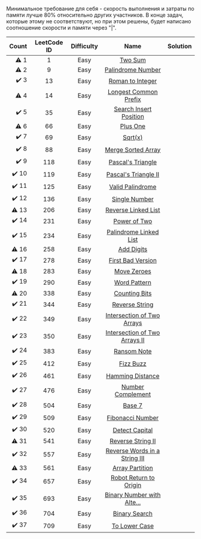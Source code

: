 Минимальное требование для себя - скорость выполнения и затраты по памяти лучше 80% относительно других участников. В 
конце задач, которые этому не соответствуют, но при этом решены, будет написано соотношение скорости и памяти через "|".


|     Count     | LeetCode ID   | Difficulty | Name                                                                                          |  Solution  |
|--------------:|:-------------:|:----------:|:---------------------------------------------------------------------------------------------:|:-----------|
|⚠️ 1            |1              |Easy        |[Two Sum](https://leetcode.com/problems/two-sum)                                               |            |
|⚠️ 2            |9              |Easy        |[Palindrome Number](https://leetcode.com/problems/palindrome-number)                           |            |
|✔️ 3            |13             |Easy        |[Roman to Integer](https://leetcode.com/problems/roman-to-integer)                             |            |
|⚠️ 4            |14             |Easy        |[Longest Common Prefix](https://leetcode.com/problems/longest-common-prefix)                   |            |
|✔️ 5            |35             |Easy        |[Search Insert Position](https://leetcode.com/problems/search-insert-position)                 |            |
|⚠️ 6            |66             |Easy        |[Plus One](https://leetcode.com/problems/plus-one)                                             |            |
|✔️ 7            |69             |Easy        |[Sqrt(x)](https://leetcode.com/problems/sqrtx)                                                 |            |
|✔️ 8            |88             |Easy        |[Merge Sorted Array](https://leetcode.com/problems/merge-sorted-array)                         |            |
|✔️ 9            |118            |Easy        |[Pascal's Triangle](https://leetcode.com/problems/pascals-triangle)                            |            |
|✔️ 10           |119            |Easy        |[Pascal's Triangle II](https://leetcode.com/problems/pascals-triangle-ii)                      |            |
|✔️ 11           |125            |Easy        |[Valid Palindrome](https://leetcode.com/problems/valid-palindrome)                             |            |
|✔️ 12           |136            |Easy        |[Single Number](https://leetcode.com/problems/single-number)                                   |            |
|⚠️ 13           |206            |Easy        |[Reverse Linked List](https://leetcode.com/problems/reverse-linked-list)                       |            |
|✔️ 14           |231            |Easy        |[Power of Two](https://leetcode.com/problems/power-of-two)                                     |            |
|✔️ 15           |234            |Easy        |[Palindrome Linked List](https://leetcode.com/problems/palindrome-linked-list)                 |            |
|⚠️ 16           |258            |Easy        |[Add Digits](https://leetcode.com/problems/add-digits)                                         |            |
|✔️ 17           |278            |Easy        |[First Bad Version](https://leetcode.com/problems/first-bad-version)                           |            |
|⚠️ 18           |283            |Easy        |[Move Zeroes](https://leetcode.com/problems/move-zeroes)                                       |            |
|✔️ 19           |290            |Easy        |[Word Pattern](https://leetcode.com/problems/word-pattern)                                     |            |
|⚠️ 20           |338            |Easy        |[Counting Bits](https://leetcode.com/problems/counting-bits)                                   |            |
|✔️ 21           |344            |Easy        |[Reverse String](https://leetcode.com/problems/reverse-string)                                 |            |
|✔️ 22           |349            |Easy        |[Intersection of Two Arrays](https://leetcode.com/problems/intersection-of-two-arrays)         |            |
|✔️ 23           |350            |Easy        |[Intersection of Two Arrays II](https://leetcode.com/problems/intersection-of-two-arrays-ii)   |            |
|✔️ 24           |383            |Easy        |[Ransom Note](https://leetcode.com/problems/ransom-note)                                       |            |
|✔️ 25           |412            |Easy        |[Fizz Buzz](https://leetcode.com/problems/fizz-buzz)                                           |            |
|✔️ 26           |461            |Easy        |[Hamming Distance](https://leetcode.com/problems/hamming-distance)                             |            |
|✔️ 27           |476            |Easy        |[Number Complement](https://leetcode.com/problems/number-complement)                           |            |
|✔️ 28           |504            |Easy        |[Base 7](https://leetcode.com/problems/base-7)                                                 |            |
|✔️ 29           |509            |Easy        |[Fibonacci Number](https://leetcode.com/problems/fibonacci-number)                             |            |
|✔️ 30           |520            |Easy        |[Detect Capital](https://leetcode.com/problems/detect-capital)                                 |            |
|⚠️ 31           |541            |Easy        |[Reverse String II](https://leetcode.com/problems/reverse-string-ii)                           |            |
|✔️ 32           |557            |Easy        |[Reverse Words in a String III](https://leetcode.com/problems/reverse-words-in-a-string-iii)   |            |
|⚠️ 33           |561            |Easy        |[Array Partition](https://leetcode.com/problems/array-partition)                               |            |
|✔️ 34           |657            |Easy        |[Robot Return to Origin](https://leetcode.com/problems/robot-return-to-origin)                 |            |
|✔️ 35           |693            |Easy        |[Binary Number with Alte...](https://leetcode.com/problems/binary-number-with-alternating-bits)|            |
|✔️ 36           |704            |Easy        |[Binary Search](https://leetcode.com/problems/binary-search)                                   |            |
|✔️ 37           |709            |Easy        |[To Lower Case](https://leetcode.com/problems/to-lower-case)                                   |            |
